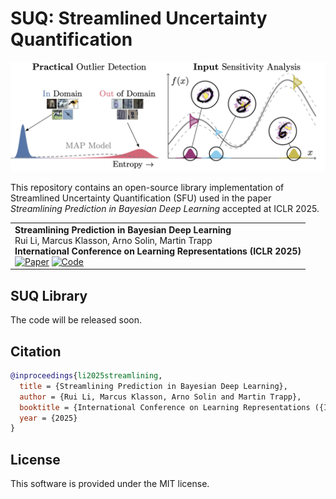 # SUQ: Streamlined Uncertainty Quantification

![image](suq.png)

This repository contains an open-source library implementation of Streamlined Uncertainty Quantification (SFU) used in the paper *Streamlining Prediction in Bayesian Deep Learning* accepted at ICLR 2025.

<table>
<tr>
	<td>
   		<strong> Streamlining Prediction in Bayesian Deep Learning</strong><br>
            Rui Li, Marcus Klasson, Arno Solin, Martin Trapp<br>
		<strong>International Conference on Learning Representations (ICLR 2025)</strong><br>
		<a href="https://arxiv.org/abs/2411.18425"><img alt="Paper" src="https://img.shields.io/badge/-Paper-gray"></a>
		<a href="https://github.com/AaltoML/suq"><img alt="Code" src="https://img.shields.io/badge/-Code-gray" ></a>
		</td>
    </tr>
</table>

## SUQ Library
The code will be released soon.


## Citation

```bibtex
@inproceedings{li2025streamlining,
  title = {Streamlining Prediction in Bayesian Deep Learning},
  author = {Rui Li, Marcus Klasson, Arno Solin and Martin Trapp},
  booktitle = {International Conference on Learning Representations ({ICLR})},
  year = {2025}
}
```

## License
This software is provided under the MIT license.

